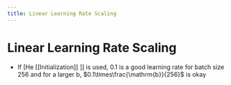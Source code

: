 ```yaml
---
title: Linear Learning Rate Scaling
---
```


# Linear Learning Rate Scaling
- If [He [[Initialization]] ]] is used, 0.1 is a good learning rate for batch size 256 and for a larger b, $0.1\times\frac{\mathrm{b}}{256}$ is okay


































































